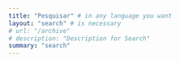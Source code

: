 ```yaml
---
title: "Pesquisar" # in any language you want
layout: "search" # is necessary
# url: "/archive"
# description: "Description for Search"
summary: "search"
---
```

